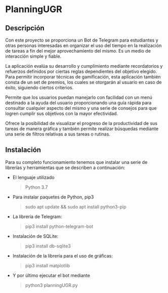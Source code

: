 # PlanningUGR

## Descripción

Con este proyecto se proporciona un Bot de Telegram para estudiantes y otras personas
interesadas en organizar el uso del tiempo en la realización de tareas a fin del mejor
aprovechamiento del mismo. Es un medio de interacción simple y fiable.

La aplicación evalúa su desarrollo y cumplimiento mediante recordatorios y refuerzos
definidos por ciertas reglas dependientes del objetivo elegido. Para permitir incorporar
técnicas de gamificación, esta aplicación también consta de un set de premios, los cuales
se otorgarán al usuario en caso de éxito, siguiendo ciertos criterios.

Permite que los usuarios puedan manejarlo con facilidad con un menú destinado a la
ayuda del usuario proporcionando una guía rápida para consultar cualquier aspecto del
mismo y una serie de consejos para que logren cumplir sus objetivos con la mayor efectividad.

Ofrece la posibilidad de visualizar el progreso de la productividad de sus tareas de manera
gráfica y también permite realizar búsquedas mediante una serie de filtros relativas a sus
tareas o rutinas.


## Instalación

Para su completo funcionamiento tenemos que instalar una serie de librerías
y herramientas que se describen a continuación:

* El lenguaje utilizado
   > Python 3.7
* Para instalar paquetes de Python, pip3
   > sudo apt update && sudo apt install python3-pip
* La librería de Telegram:
    > pip3 install python-telegram-bot
* Instalación de SQLite:
    > pip3 install db-sqlite3
* Instalación de la librería para el uso de gráficas:
  > pip3 install matplotlib
* Y por último ejecutar el bot mediante
  > python3 planningUGR.py
